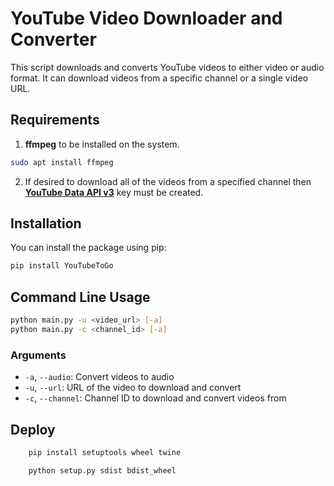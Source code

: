 # YouTube Video Downloader and Converter

This script downloads and converts YouTube videos to either video or audio format. It can download videos from a specific channel or a single video URL.

## Requirements

1. **ffmpeg** to be installed on the system.

```bash
sudo apt install ffmpeg
```

2. If desired to download all of the videos from a specified channel then [**YouTube Data API v3**](https://console.cloud.google.com/apis/) key must be created.

## Installation

You can install the package using pip:

```bash
pip install YouTubeToGo
```

## Command Line Usage

```bash
python main.py -u <video_url> [-a]
python main.py -c <channel_id> [-a]
```

### Arguments

- `-a`, `--audio`: Convert videos to audio
- `-u`, `--url`: URL of the video to download and convert
- `-c`, `--channel`: Channel ID to download and convert videos from

## Deploy

```bash
    pip install setuptools wheel twine
```

```bash
    python setup.py sdist bdist_wheel
```

